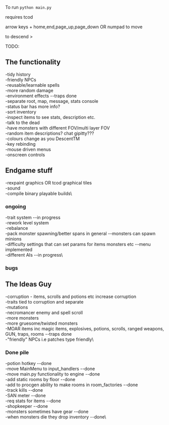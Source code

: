 
To run `python main.py`

requires tcod

arrow keys + home,end,page_up,page_down OR numpad to move

to descend >

TODO: 

## The functionality

-tidy history\
-friendly NPCs\
-reusable/learnable spells\
-more random damage\
-environment effects --traps done\
-separate root, map, message, stats console\
-status bar has more info?\
-sort inventory\
-inspect items to see stats, description etc.\
-talk to the dead\
-have monsters with different FOV/multi layer FOV\
-random item descriptions? chat gipitty???\
-colours change as you DescentTM\
-key rebinding\
-mouse driven menus\
-onscreen controls

## Endgame stuff
-rexpaint graphics OR tcod graphical tiles\
-sound\
-compile binary playable builds\

### ongoing
-trait system --in progress\
-rework level system\
-rebalance\
-pack monster spawning/better spans in general --monsters can spawn minions\
-difficulty settings that can set params for items monsters etc --menu implemented\
-different AIs --in progress\

### bugs

## The Ideas Guy

-corruption - items, scrolls and potions etc increase corruption\
-traits tied to corruption and separate\
-mutations\
-necromancer enemy and spell scroll\
-more monsters\
-more gruesome/twisted monsters\
-MOAR items inc magic items, explosives, potions, scrolls, ranged weapons, GUN, traps, rooms --traps done\
-"friendly" NPCs i.e patches type friendly\

### Done pile
-potion hotkey --done\
-move MainMenu to input_handlers --done\
-move main.py functionality to engine --done\
-add static rooms by floor --done\
-add to procgen ability to make rooms in room_factories --done\
-track kills --done\
-SAN meter --done\
-req stats for items --done\
-shopkeeper --done\
-monsters sometimes have gear --done\
-when monsters die they drop inventory --done\
